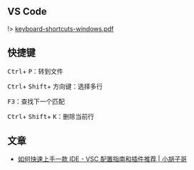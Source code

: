 ## VS Code

!> [keyboard-shortcuts-windows.pdf](https://code.visualstudio.com/shortcuts/keyboard-shortcuts-windows.pdf)

## 快捷键

<kbd>Ctrl</kbd>+ <kbd>P</kbd>：转到文件

<kbd>Ctrl</kbd>+ <kbd>Shift</kbd>+ <kbd>方向键</kbd>：选择多行

<kbd>F3</kbd>：查找下一个匹配

<kbd>Ctrl</kbd>+ <kbd>Shift</kbd>+ <kbd>K</kbd>：删除当前行

## 文章

* [如何快速上手一款 IDE - VSC 配置指南和插件推荐 | 小胡子哥](https://mp.weixin.qq.com/s?__biz=MzAxMjA5ODQwMQ==&mid=2455058817&idx=1&sn=32ba09d2cfb28c472b9c343358f6e468&chksm=8c16978fbb611e9954cb242a218e4ae0d878f1cc3927de14c0dd18b2c40505108a99a512b888&mpshare=1&scene=1&srcid=1121ZPSO0rlv4GswvIs79Lod#rd)